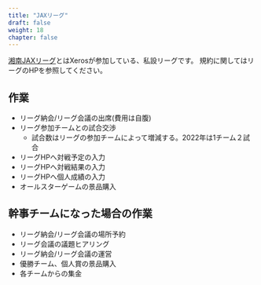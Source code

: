 ```yaml
---
title: "JAXリーグ"
draft: false
weight: 18
chapter: false
---
```


[湘南JAXリーグ](https://bb.vcuda.net/jax/)とはXerosが参加している、私設リーグです。
規約に関してはリーグのHPを参照してください。

## 作業

- リーグ納会/リーグ会議の出席(費用は自腹)
- リーグ参加チームとの試合交渉
  - 試合数はリーグの参加チームによって増減する。2022年は1チーム２試合
- リーグHPへ対戦予定の入力
- リーグHPへ対戦結果の入力
- リーグHPへ個人成績の入力
- オールスターゲームの景品購入

## 幹事チームになった場合の作業

- リーグ納会/リーグ会議の場所予約
- リーグ会議の議題ヒアリング
- リーグ納会/リーグ会議の運営
- 優勝チーム、個人賞の景品購入
- 各チームからの集金
